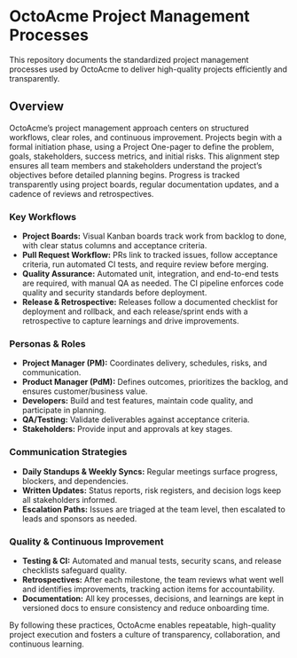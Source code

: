 # OctoAcme Project Management Processes

This repository documents the standardized project management processes used by OctoAcme to deliver high-quality projects efficiently and transparently.

## Overview

OctoAcme’s project management approach centers on structured workflows, clear roles, and continuous improvement. Projects begin with a formal initiation phase, using a Project One-pager to define the problem, goals, stakeholders, success metrics, and initial risks. This alignment step ensures all team members and stakeholders understand the project’s objectives before detailed planning begins. Progress is tracked transparently using project boards, regular documentation updates, and a cadence of reviews and retrospectives.

### Key Workflows

- **Project Boards:** Visual Kanban boards track work from backlog to done, with clear status columns and acceptance criteria.
- **Pull Request Workflow:** PRs link to tracked issues, follow acceptance criteria, run automated CI tests, and require review before merging.
- **Quality Assurance:** Automated unit, integration, and end-to-end tests are required, with manual QA as needed. The CI pipeline enforces code quality and security standards before deployment.
- **Release & Retrospective:** Releases follow a documented checklist for deployment and rollback, and each release/sprint ends with a retrospective to capture learnings and drive improvements.

### Personas & Roles

- **Project Manager (PM):** Coordinates delivery, schedules, risks, and communication.
- **Product Manager (PdM):** Defines outcomes, prioritizes the backlog, and ensures customer/business value.
- **Developers:** Build and test features, maintain code quality, and participate in planning.
- **QA/Testing:** Validate deliverables against acceptance criteria.
- **Stakeholders:** Provide input and approvals at key stages.

### Communication Strategies

- **Daily Standups & Weekly Syncs:** Regular meetings surface progress, blockers, and dependencies.
- **Written Updates:** Status reports, risk registers, and decision logs keep all stakeholders informed.
- **Escalation Paths:** Issues are triaged at the team level, then escalated to leads and sponsors as needed.

### Quality & Continuous Improvement

- **Testing & CI:** Automated and manual tests, security scans, and release checklists safeguard quality.
- **Retrospectives:** After each milestone, the team reviews what went well and identifies improvements, tracking action items for accountability.
- **Documentation:** All key processes, decisions, and learnings are kept in versioned docs to ensure consistency and reduce onboarding time.

By following these practices, OctoAcme enables repeatable, high-quality project execution and fosters a culture of transparency, collaboration, and continuous learning.
